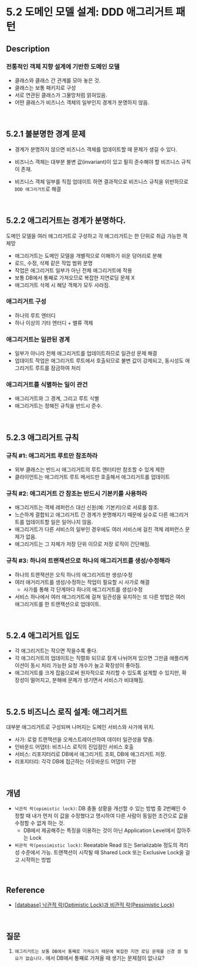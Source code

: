 # 5.2 도메인 모델 설계: DDD 애그리거트 패턴

## Description

### 전통적인 객체 지향 설계에 기반한 도메인 모델

-   클래스와 클래스 간 관계를 모아 놓은 것.
-   클래스는 보통 패키지로 구성
-   서로 연관된 클래스가 그물망처럼 얽혀있음.
-   어떤 클래스가 비즈니스 객체의 일부인지 경계가 분명하지 않음.

<br />

## 5.2.1 불분명한 경계 문제

-   경계가 분명하지 않으면 비즈니스 객체를 업데이트할 때 문제가 생길 수 있다.
-   비즈니스 객체는 대부분 불변 값(invariant)이 있고 필히 준수해야 할 비즈니스 규칙이 존재.

-   비즈니스 객체 일부를 직접 업데이트 하면 결과적으로 비즈니스 규칙을 위반하므로 `DDD 애그리거트`로 해결

<br />

## 5.2.2 애그리거트는 경계가 분명하다.

도메인 모델을 여러 애그리거트로 구성하고 각 애그리거트는 한 단위로 취급 가능한 객체망

-   애그리거트는 도메인 모델을 개별적으로 이해하기 쉬운 덩어리로 분해
-   로드, 수정, 삭제 같은 작업 범위 분명
-   작업은 애그리거트 일부가 아닌 전체 애그리거트에 작용
-   보통 DB에서 통째로 가져오므로 복잡한 지연로딩 문제 X
-   애그리거트 삭제 시 해당 객체가 모두 사라짐.

### 애그리거트 구성

-   하나의 루트 엔터디
-   하나 이상의 기타 엔터디 + 밸류 객체

### 애그리거트는 일관된 경계

-   일부가 아니라 전체 애그리거트를 업데이트하므로 일관성 문제 해결
-   업데이트 작업은 애그리거트 루트에서 호출되므로 불변 값이 강제되고, 동시성도 애그리거트 루트를 잠금하여 처리

### 애그리거트를 식별하는 일이 관건

-   애그리거트와 그 경계, 그리고 루트 식별
-   애그리거트는 정해진 규칙을 반드시 준수.

<br />

## 5.2.3 애그리거트 규칙

### 규칙 #1: 애그리거트 루트만 참조하라

-   외부 클래스는 반드시 애그리거트의 루트 엔터티만 참조할 수 있게 제한
-   클라이언트는 애그리거트 루트 메서드만 호출해서 애그리거트를 업데이트

### 규칙 #2: 애그리거트 간 참조는 반드시 기본키를 사용하라

-   애그리거트는 객체 레퍼런스 대신 신원(예: 기본키)으로 서로를 참조.
-   느슨하게 결합되고 애그리거트 간 경계가 분명해지기 때문에 실수로 다른 애그리거트를 업데이트할 일은 일어나지 않음.
-   애그리거트가 다른 서비스의 일부인 경우에도 여러 서비스에 걸친 객체 레퍼런스 문제가 없음.
-   애그리거트는 그 자체가 저장 단위 이므로 저장 로직이 간단해짐.

### 규칙 #3: 하나의 트랜잭션으로 하나의 애그리거트를 생성/수정해라

-   하나의 트랜잭션은 오직 하나의 애그리거트만 생성/수정
-   여러 애거리거트를 생성/수정하는 작업이 필요할 시 사가로 해결
    -   사가를 통해 각 단계마다 하나의 애그리거트를 생성/수정
-   서비스 하나에서 여러 애그리거트에 걸쳐 일관성을 유지하는 또 다른 방법은 여러 애그리거트를 한 트랜잭션으로 업데이트.

<br />

## 5.2.4 애그리거트 입도

-   각 애그리거트는 작으면 작을수록 좋다.
-   각 애그리거트의 업데이트는 직렬화 되므로 잘게 나뉘어져 있으면 그만큼 애플리케이션이 동시 처리 가능한 요청 개수가 늘고 확장성이 좋아짐.
-   애그리거트를 크게 잡음으로써 원자적으로 처리할 수 있도록 설계할 수 있지만, 확장성이 떨어지고, 분해에 문제가 생기면서 서비스가 비대해짐.

<br />

## 5.2.5 비즈니스 로직 설계: 애그리거트

대부분 애그리거트로 구성되며 나머지는 도메인 서비스와 사가에 위치.

-   사가: 로컬 트랜잭션을 오케스트레이션하여 데이터 일관성을 맞춤.
-   인바운드 어댑터: 비즈니스 로직의 진입점인 서비스 호출
-   서비스: 리포지터리로 DB에서 애그리거트 조회, DB에 애그리거트 저장.
-   리포지터리: 각각 DB에 접근하는 아웃바운드 어댑터 구현

<br />

## 개념

-   `낙관적 락(opimistic lock)`: DB 충돌 상황을 개선할 수 있는 방법 중 2번째인 수정할 때 내가 먼저 이 값을 수정했다고 명시하여 다른 사람이 동일한 조건으로 값을 수정할 수 없게 하는 것.
    -   DB에서 제공해주는 특징을 이용하는 것이 아닌 Application Level에서 잡아주는 Lock
-   `비관적 락(pessimistic lock)`: Reeatable Read 또는 Serializable 정도의 격리성 수준에서 가능. 트랜잭션이 시작될 때 Shared Lock 또는 Exclusive Lock을 걸고 시작하는 방법

<br />

## Reference

-   [[database] 낙관적 락(Optimistic Lock)과 비관적 락(Pessimistic Lock)](https://sabarada.tistory.com/175)

<br />

## 질문

1. `애그리거트는 보통 DB에서 통째로 가져오기 때문에 복잡한 지연 로딩 문제를 신경 쓸 필요가 없습니다.` 에서 DB에서 통째로 가져올 때 생기는 문제점이 없나요?
